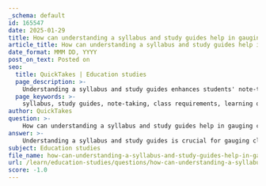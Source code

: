 ```yaml
---
_schema: default
id: 165547
date: 2025-01-29
title: How can understanding a syllabus and study guides help in gauging class requirements for note-taking?
article_title: How can understanding a syllabus and study guides help in gauging class requirements for note-taking?
date_format: MMM DD, YYYY
post_on_text: Posted on
seo:
  title: QuickTakes | Education studies
  page_description: >-
    Understanding a syllabus and study guides enhances students' note-taking skills by clarifying course objectives, identifying key assignments, and providing a framework for effective study and review.
  page_keywords: >-
    syllabus, study guides, note-taking, class requirements, learning objectives, assignments, exams, required readings, content focus, learning gaps, structured review, learning styles, student engagement
author: QuickTakes
question: >-
    How can understanding a syllabus and study guides help in gauging class requirements for note-taking?
answer: >-
    Understanding a syllabus and study guides is crucial for gauging class requirements for note-taking, as they provide a structured overview of the course content and expectations. Here are several ways in which they can assist students in their note-taking efforts:\n\n1. **Clarification of Course Objectives**: The syllabus typically outlines the learning objectives and key topics that will be covered throughout the course. By understanding these objectives, students can focus their note-taking on the most relevant information, ensuring that they capture essential concepts that align with what they are expected to learn.\n\n2. **Identification of Key Assignments and Exams**: Syllabi often include important dates for assignments, projects, and exams. Knowing these deadlines allows students to prioritize their note-taking and study efforts accordingly. For instance, if a major exam is approaching, students can concentrate on taking detailed notes on the topics that will be tested.\n\n3. **Guidance on Required Readings and Resources**: Many syllabi list required textbooks and supplementary materials. By reviewing these resources, students can enhance their note-taking by integrating information from various sources, leading to a more comprehensive understanding of the subject matter.\n\n4. **Focus on Relevant Content**: Study guides often highlight the most important topics and concepts that students should focus on while studying. This can help students streamline their note-taking process by directing their attention to the areas that are most likely to appear on exams or assignments, thereby improving their study efficiency.\n\n5. **Assessment of Learning Gaps**: Creating and using study guides can help students identify areas where they may need to spend more time. By comparing their notes with the study guide, they can pinpoint missing information or concepts that require further clarification, allowing them to adjust their note-taking strategies accordingly.\n\n6. **Structured Review**: Study guides provide a framework for reviewing material. By organizing notes in a way that aligns with the study guide, students can create a more effective study tool that enhances retention and comprehension of the material.\n\n7. **Adaptation to Learning Styles**: Both syllabi and study guides can be tailored to fit individual learning styles. For example, if a student learns better through visual aids, they might incorporate mind mapping or charts into their notes based on the topics outlined in the syllabus.\n\nIn summary, understanding a syllabus and study guides equips students with the necessary tools to tailor their note-taking strategies effectively. This alignment not only enhances their engagement with the material but also improves their overall retention and performance in the course.
subject: Education studies
file_name: how-can-understanding-a-syllabus-and-study-guides-help-in-gauging-class-requirements-for-notetaking.md
url: /learn/education-studies/questions/how-can-understanding-a-syllabus-and-study-guides-help-in-gauging-class-requirements-for-notetaking
score: -1.0
---
```


&nbsp;